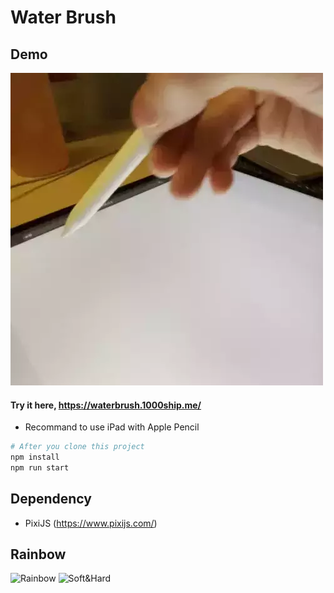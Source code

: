 # Water Brush

## Demo

<img src="_readme/preview.webp" alt="Preview"/>

#### 	Try it here, https://waterbrush.1000ship.me/

- Recommand to use iPad with Apple Pencil

```bash
# After you clone this project
npm install
npm run start
```



## Dependency

- PixiJS (https://www.pixijs.com/)



## Rainbow

<img src="_readme/rainbow.jpg" alt="Rainbow"/>

<img src="_readme/soft_hard.gif" alt="Soft&Hard"/>